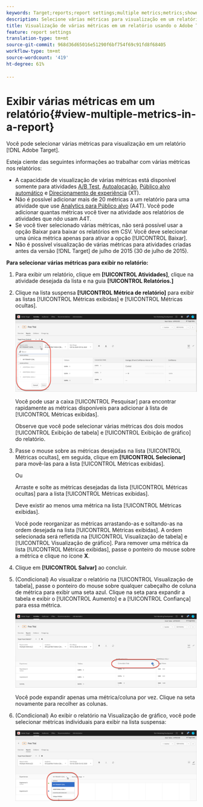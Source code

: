```yaml
---
keywords: Target;reports;report settings;multiple metrics;metrics;shown metrics;hidden metrics
description: Selecione várias métricas para visualização em um relatório usando o Adobe Target.
title: Visualização de várias métricas em um relatório usando o Adobe Target
feature: report settings
translation-type: tm+mt
source-git-commit: 968d36d65016e51290f6bf754f69c91fd8f68405
workflow-type: tm+mt
source-wordcount: '419'
ht-degree: 61%

---
```



# Exibir várias métricas em um relatório{#view-multiple-metrics-in-a-report}

Você pode selecionar várias métricas para visualização em um relatório [!DNL Adobe Target].

Esteja ciente das seguintes informações ao trabalhar com várias métricas nos relatórios:

* A capacidade de visualização de várias métricas está disponível somente para atividades [A/B Test](/help/c-activities/t-test-ab/test-ab.md), [Autoalocação](/help/c-activities/automated-traffic-allocation/automated-traffic-allocation.md), [Público alvo automático](/help/c-activities/auto-target/auto-target-to-optimize.md) e [Direcionamento de experiência](/help/c-activities/t-experience-target/experience-target.md) (XT).
* Não é possível adicionar mais de 20 métricas a um relatório para uma atividade que use [Analytics para Público alvo](/help/c-integrating-target-with-mac/a4t/a4t.md) (A4T). Você pode adicionar quantas métricas você tiver na atividade aos relatórios de atividades que *não* usam A4T.
* Se você tiver selecionado várias métricas, não será possível usar a opção [](/help/c-reports/downloading-data-in-csv-file.md)Baixar para baixar os relatórios em CSV. Você deve selecionar uma única métrica apenas para ativar a opção [!UICONTROL Baixar].
* Não é possível visualização de várias métricas para atividades criadas antes da versão [!DNL Target] de julho de 2015 (30 de julho de 2015).

**Para selecionar várias métricas para exibir no relatório:**

1. Para exibir um relatório, clique em **[!UICONTROL Atividades]**, clique na atividade desejada da lista e na guia **[!UICONTROL Relatórios.]**
1. Clique na lista suspensa **[!UICONTROL Métrica de relatório]** para exibir as listas [!UICONTROL Métricas exibidas] e [!UICONTROL Métricas ocultas].

   ![](assets/multiple_metrics.png)

   Você pode usar a caixa [!UICONTROL Pesquisar] para encontrar rapidamente as métricas disponíveis para adicionar à lista de [!UICONTROL Métricas exibidas].

   Observe que você pode selecionar várias métricas dos dois modos [!UICONTROL Exibição de tabela] e [!UICONTROL Exibição de gráfico] do relatório.

1. Passe o mouse sobre as métricas desejadas na lista [!UICONTROL Métricas ocultas], em seguida, clique em **[!UICONTROL Selecionar]** para movê-las para a lista [!UICONTROL Métricas exibidas].

   Ou

   Arraste e solte as métricas desejadas da lista [!UICONTROL Métricas ocultas] para a lista [!UICONTROL Métricas exibidas].

   Deve existir ao menos uma métrica na lista [!UICONTROL Métricas exibidas].

   Você pode reorganizar as métricas arrastando-as e soltando-as na ordem desejada na lista [!UICONTROL Métricas exibidas]. A ordem selecionada será refletida na [!UICONTROL Visualização de tabela] e [!UICONTROL Visualização de gráfico]. Para remover uma métrica da lista [!UICONTROL Métricas exibidas], passe o ponteiro do mouse sobre a métrica e clique no ícone **X**.

1. Clique em **[!UICONTROL Salvar]** ao concluir.
1. (Condicional) Ao visualizar o relatório na [!UICONTROL Visualização de tabela], passe o ponteiro do mouse sobre qualquer cabeçalho de coluna de métrica para exibir uma seta azul. Clique na seta para expandir a tabela e exibir o [!UICONTROL Aumento] e a [!UICONTROL Confiança] para essa métrica.

   ![](assets/multiple_metrics_table.png)

   Você pode expandir apenas uma métrica/coluna por vez. Clique na seta novamente para recolher as colunas.

1. (Condicional) Ao exibir o relatório na Visualização de gráfico, você pode selecionar métricas individuais para exibir na lista suspensa:

   ![](assets/multiple_metrics_graph.png)

